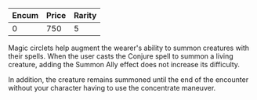| Encum | Price | Rarity |
| ----- | ----- | ------ |
| 0     | 750   | 5       |


Magic circlets help augment the wearer's ability to summon creatures with their spells. When the user casts the Conjure spell to summon a living creature, adding the Summon Ally effect does not increase its difficulty.

In addition, the creature remains summoned until the end of the encounter without your character having to use the concentrate maneuver.